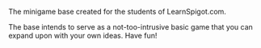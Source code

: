 The minigame base created for the students of LearnSpigot.com.

The base intends to serve as a not-too-intrusive basic game that you can expand upon with your own ideas. Have fun!
